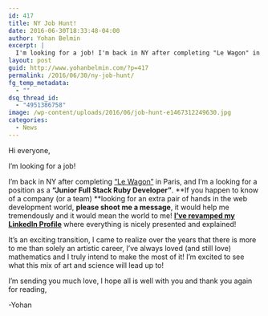 ```yaml
---
id: 417
title: NY Job Hunt!
date: 2016-06-30T18:33:48-04:00
author: Yohan Belmin
excerpt: |
  I'm looking for a job! I'm back in NY after completing "Le Wagon" in Paris, and I'm a looking for a position as a"Junior Full Stack Ruby Developer".
layout: post
guid: http://www.yohanbelmin.com/?p=417
permalink: /2016/06/30/ny-job-hunt/
fg_temp_metadata:
  - ""
dsq_thread_id:
  - "4951386758"
image: /wp-content/uploads/2016/06/job-hunt-e1467312249630.jpg
categories:
  - News
---
```

Hi everyone,

I&#8217;m looking for a job!

I&#8217;m back in NY after completing <a href="https://www.lewagon.com/" target="_blank">&#8220;Le Wagon&#8221;</a> in Paris, and I&#8217;m a looking for a position as a **&#8220;Junior Full Stack Ruby Developer&#8221;**. **If you happen to know of a company (or a team) **looking for an extra pair of hands in the web development world, **please shoot me a message**, it would help me tremendously and it would mean the world to me! <a href="https://www.linkedin.com/in/ybelmin" target="_blank"><strong>I&#8217;ve revamped my LinkedIn Profile</strong></a> where everything is nicely presented and explained!

It&#8217;s an exciting transition, I came to realize over the years that there is more to me than solely an artistic career, I&#8217;ve always loved (and still love) mathematics and I truly intend to make the most of it! I&#8217;m excited to see what this mix of art and science will lead up to!

I&#8217;m sending you much love, I hope all is well with you and thank you again for reading,

-Yohan